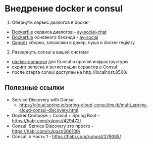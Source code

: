 # Внедрение docker и consul

1) Обернуть сервис диалогов в docker
  - [Dockerfile](../social-chat/Dockerfile) сервиса диалогов - [ay-social-chat](https://hub.docker.com/repository/docker/alexyakovlev90/ay-social-chat)
  - [Dockerfile](../Dockerfile) основного бэкэнда - [ay-social](https://hub.docker.com/repository/docker/alexyakovlev90/ay-social)
  - [Скрипт](../Dockerfile) сборки, запаковки в докер, пуша в docker registry
2) Развернуть consul в вашей системе
  - [docker-compose](docker-compose.yml) для Consul и прочей инфраструктуры
  - [скрипт](start.sh) запуска и регистрации сервисов в Consul
  - после старта consul доступен на http://localhost:8500/


## Полезные ссылки 
- Service Discovery with Consul
  - https://cloud.spring.io/spring-cloud-consul/multi/multi_spring-cloud-consul-discovery.html
- Docker Compose + Consul + Spring Boot - https://habr.com/ru/post/429472/
- Consul: Service Discovery это просто - https://habr.com/ru/post/266139/
- Consul.io Часть 1 - https://habr.com/ru/post/278085/
